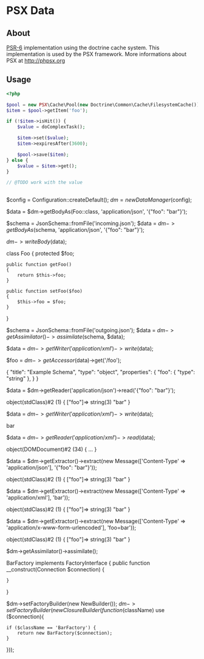 PSX Data
===

## About

[PSR-6](http://www.php-fig.org/psr/psr-6/) implementation using the doctrine 
cache system. This implementation is used by the PSX framework. More 
informations about PSX at http://phpsx.org

## Usage

```php
<?php

$pool = new PSX\Cache\Pool(new Doctrine\Common\Cache\FilesystemCache());
$item = $pool->getItem('foo');

if (!$item->isHit()) {
    $value = doComplexTask();

    $item->set($value);
    $item->expiresAfter(3600);

    $pool->save($item);
} else {
    $value = $item->get();
}

// @TODO work with the value
    
```


$config = Configuration::createDefault();
$dm     = new DataManager($config);



$data   = $dm->getBodyAs(Foo::class, 'application/json', '{"foo": "bar"}');




$schema = JsonSchema::fromFile('incoming.json');
$data   = $dm->getBodyAs($schema, 'application/json', '{"foo": "bar"}');





$dm->writeBody($data);







class Foo
{
    protected $foo;

    public function getFoo()
    {
        return $this->foo;
    }

    public function setFoo($foo)
    {
        $this->foo = $foo;
    }
}



$schema = JsonSchema::fromFile('outgoing.json');
$data = $dm->getAssimilator()->assimilate($schema, $data);


$data = $dm->getWriter('application/xml')->write($data);


$foo = $dm->getAccessor($data)->get('/foo');


{
	"title": "Example Schema",
	"type": "object",
	"properties": {
		"foo": {
			"type": "string"
		},
	}
}





$data = $dm->getReader('application/json')->read('{"foo": "bar"}');

object(stdClass)#2 (1) {
  ["foo"]=>
  string(3) "bar"
}

$data = $dm->getWriter('application/xml')->write($data);

<?xml version="1.0" encoding="UTF-8"?>
<foo>bar</foo>

$data = $dm->getReader('application/xml')->read($data);

object(DOMDocument)#2 (34) {
    ...
}



$data = $dm->getExtractor()->extract(new Message(['Content-Type' => 'application/json'], '{"foo": "bar"}'));

object(stdClass)#2 (1) {
  ["foo"]=>
  string(3) "bar"
}



$data = $dm->getExtractor()->extract(new Message(['Content-Type' => 'application/xml'], '<foo>bar</foo>'));

object(stdClass)#2 (1) {
  ["foo"]=>
  string(3) "bar"
}



$data = $dm->getExtractor()->extract(new Message(['Content-Type' => 'application/x-www-form-urlencoded'], 'foo=bar'));

object(stdClass)#2 (1) {
  ["foo"]=>
  string(3) "bar"
}





$dm->getAssimilator()->assimilate();




BarFactory implements FactoryInterface
{
	public function __construct(Connection $connection)
	{
	
	}
}

$dm->setFactoryBuilder(new NewBuilder());
$dm->setFactoryBuilder(new ClosureBuilder(function($className) use ($connection){

	if ($className == 'BarFactory') {
		return new BarFactory($connection);
	}

}));





